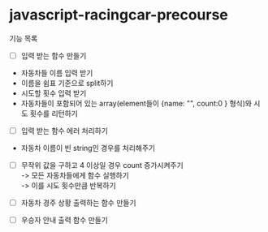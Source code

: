 # javascript-racingcar-precourse

기능 목록

- [ ] 입력 받는 함수 만들기

- 자동차들 이름 입력 받기
- 이름을 쉼표 기준으로 split하기
- 시도할 횟수 입력 받기
- 자동차들이 포함되어 있는 array(element들이 {name: "", count:0 } 형식)와 시도 횟수를 리턴하기

- [ ] 입력 받는 함수 에러 처리하기
- 자동차 이름이 빈 string인 경우를 처리해주기

- [ ] 무작위 값을 구하고 4 이상일 경우 count 증가시켜주기  
       -> 모든 자동차들에게 함수 실행하기  
       -> 이를 시도 횟수만큼 반복하기

- [ ] 자동차 경주 상황 출력하는 함수 만들기

- [ ] 우승자 안내 출력 함수 만들기
